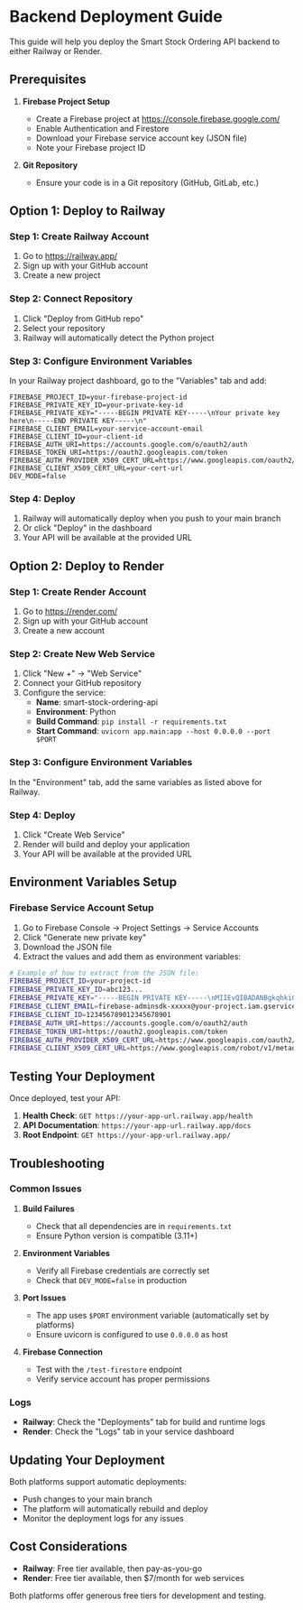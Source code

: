 # Backend Deployment Guide

This guide will help you deploy the Smart Stock Ordering API backend to either Railway or Render.

## Prerequisites

1. **Firebase Project Setup**
   - Create a Firebase project at https://console.firebase.google.com/
   - Enable Authentication and Firestore
   - Download your Firebase service account key (JSON file)
   - Note your Firebase project ID

2. **Git Repository**
   - Ensure your code is in a Git repository (GitHub, GitLab, etc.)

## Option 1: Deploy to Railway

### Step 1: Create Railway Account
1. Go to https://railway.app/
2. Sign up with your GitHub account
3. Create a new project

### Step 2: Connect Repository
1. Click "Deploy from GitHub repo"
2. Select your repository
3. Railway will automatically detect the Python project

### Step 3: Configure Environment Variables
In your Railway project dashboard, go to the "Variables" tab and add:

```
FIREBASE_PROJECT_ID=your-firebase-project-id
FIREBASE_PRIVATE_KEY_ID=your-private-key-id
FIREBASE_PRIVATE_KEY="-----BEGIN PRIVATE KEY-----\nYour private key here\n-----END PRIVATE KEY-----\n"
FIREBASE_CLIENT_EMAIL=your-service-account-email
FIREBASE_CLIENT_ID=your-client-id
FIREBASE_AUTH_URI=https://accounts.google.com/o/oauth2/auth
FIREBASE_TOKEN_URI=https://oauth2.googleapis.com/token
FIREBASE_AUTH_PROVIDER_X509_CERT_URL=https://www.googleapis.com/oauth2/v1/certs
FIREBASE_CLIENT_X509_CERT_URL=your-cert-url
DEV_MODE=false
```

### Step 4: Deploy
1. Railway will automatically deploy when you push to your main branch
2. Or click "Deploy" in the dashboard
3. Your API will be available at the provided URL

## Option 2: Deploy to Render

### Step 1: Create Render Account
1. Go to https://render.com/
2. Sign up with your GitHub account
3. Create a new account

### Step 2: Create New Web Service
1. Click "New +" → "Web Service"
2. Connect your GitHub repository
3. Configure the service:
   - **Name**: smart-stock-ordering-api
   - **Environment**: Python
   - **Build Command**: `pip install -r requirements.txt`
   - **Start Command**: `uvicorn app.main:app --host 0.0.0.0 --port $PORT`

### Step 3: Configure Environment Variables
In the "Environment" tab, add the same variables as listed above for Railway.

### Step 4: Deploy
1. Click "Create Web Service"
2. Render will build and deploy your application
3. Your API will be available at the provided URL

## Environment Variables Setup

### Firebase Service Account Setup
1. Go to Firebase Console → Project Settings → Service Accounts
2. Click "Generate new private key"
3. Download the JSON file
4. Extract the values and add them as environment variables:

```bash
# Example of how to extract from the JSON file:
FIREBASE_PROJECT_ID=your-project-id
FIREBASE_PRIVATE_KEY_ID=abc123...
FIREBASE_PRIVATE_KEY="-----BEGIN PRIVATE KEY-----\nMIIEvQIBADANBgkqhkiG9w0BAQEFAASCBKcwggSjAgEAAoIBAQC...\n-----END PRIVATE KEY-----\n"
FIREBASE_CLIENT_EMAIL=firebase-adminsdk-xxxxx@your-project.iam.gserviceaccount.com
FIREBASE_CLIENT_ID=123456789012345678901
FIREBASE_AUTH_URI=https://accounts.google.com/o/oauth2/auth
FIREBASE_TOKEN_URI=https://oauth2.googleapis.com/token
FIREBASE_AUTH_PROVIDER_X509_CERT_URL=https://www.googleapis.com/oauth2/v1/certs
FIREBASE_CLIENT_X509_CERT_URL=https://www.googleapis.com/robot/v1/metadata/x509/firebase-adminsdk-xxxxx%40your-project.iam.gserviceaccount.com
```

## Testing Your Deployment

Once deployed, test your API:

1. **Health Check**: `GET https://your-app-url.railway.app/health`
2. **API Documentation**: `https://your-app-url.railway.app/docs`
3. **Root Endpoint**: `GET https://your-app-url.railway.app/`

## Troubleshooting

### Common Issues

1. **Build Failures**
   - Check that all dependencies are in `requirements.txt`
   - Ensure Python version is compatible (3.11+)

2. **Environment Variables**
   - Verify all Firebase credentials are correctly set
   - Check that `DEV_MODE=false` in production

3. **Port Issues**
   - The app uses `$PORT` environment variable (automatically set by platforms)
   - Ensure uvicorn is configured to use `0.0.0.0` as host

4. **Firebase Connection**
   - Test with the `/test-firestore` endpoint
   - Verify service account has proper permissions

### Logs
- **Railway**: Check the "Deployments" tab for build and runtime logs
- **Render**: Check the "Logs" tab in your service dashboard

## Updating Your Deployment

Both platforms support automatic deployments:
- Push changes to your main branch
- The platform will automatically rebuild and deploy
- Monitor the deployment logs for any issues

## Cost Considerations

- **Railway**: Free tier available, then pay-as-you-go
- **Render**: Free tier available, then $7/month for web services

Both platforms offer generous free tiers for development and testing. 